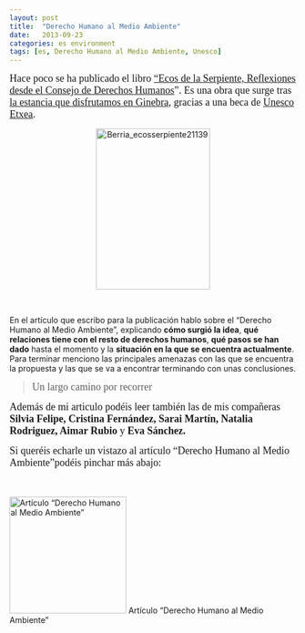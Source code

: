 ```yaml
---
layout: post
title:  "Derecho Humano al Medio Ambiente"
date:   2013-09-23
categories: es environment
tags: [es, Derecho Humano al Medio Ambiente, Unesco]
---
```


<span style="font-size:large;font-family:'Ubuntu Light';">Hace poco se ha publicado el libro <a title="Ecos serpiente" href="http://www.unescoetxea.org/base/berriak.php?hizk=es&amp;id_atala=1&amp;id_azpiatala=1&amp;zer=orokorrean&amp;nor=1139" target="_blank">“Ecos de la Serpiente, Reflexiones desde el Consejo de Derechos Humanos</a>”. Es una obra que surge tras<a title="¿Cómo pueden participar las ONG en el Consejo de Derechos&nbsp;Humanos?" href="http://izaroblog.com/2012/10/11/como-pueden-participar-las-ong-en-el-consejo-de-derechos-humanos/" target="_blank"> la estancia que disfrutamos en Ginebra</a>, gracias a una beca de <a title="Unesco Etxea" href="http://unescoetxea.org/" target="_blank">Unesco Etxea</a>.</span>


<p style="text-align:center;"><a href="http://www.unescoetxea.org/dokumentuak/ecos_serpiente2.pdf"><img class="aligncenter size-full wp-image-1357" src="http://izaroblog.files.wordpress.com/2013/09/berria_ecosserpiente21139.jpg" alt="Berria_ecosserpiente21139" width="200" height="283"></a>
<p>&nbsp;<span style="font-family:'Ubuntu Light';"><span style="font-size:large;">
  
En el artículo que escribo para la publicación hablo sobre el “Derecho Humano al Medio Ambiente”, explicando <strong>cómo surgió la idea</strong>, <strong>qué relaciones tiene con el resto de derechos humanos</strong>, <strong>qué pasos se han dado</strong> hasta el momento y la <strong>situación en la que se encuentra actualmente</strong>.<br>
Para terminar menciono las principales amenazas con las que se encuentra la propuesta y las que se va a encontrar terminando con unas conclusiones.</span></span></p>
<blockquote><p><span style="font-family:'Ubuntu Light';"><span style="font-size:large;">Un largo camino por recorrer</span></span></p></blockquote>
<p><span style="font-size:large;font-family:'Ubuntu Light';">Además de mi articulo podéis leer también las de mis compañeras<strong> Silvia Felipe, Cristina Fernández, Sarai Martín, Natalia Rodriguez, Aimar Rubio</strong> y <strong>Eva Sánchez.</strong></span></p>
<p><span style="font-size:large;font-family:'Ubuntu Light';">Si queréis echarle un vistazo al artículo&nbsp;“Derecho Humano al Medio Ambiente”podéis pinchar más abajo:</span></p>
<p><span style="font-family:'Ubuntu Light';"><span style="font-size:large;">&nbsp;</span></span></p>
<p><a href="http://izaroblog.files.wordpress.com/2013/11/derecho-humano-al-medio-ambiente_1.pdf"><img class=" wp-image-1361      " src="http://izaroblog.files.wordpress.com/2013/09/libreoffice_4-0_main_icon-svg.png" alt="Artículo “Derecho Humano al Medio Ambiente”" width="205" height="205"></a> Artículo “Derecho Humano al Medio Ambiente”</p>
<p><span style="font-family:'Ubuntu Light';"><span style="font-size:large;">&nbsp;</span></span></p>

